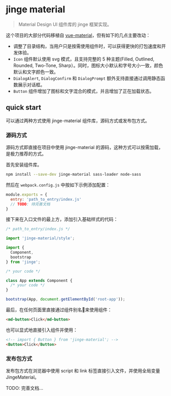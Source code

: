 # jinge material

> Material Design UI 组件库的 jinge 框架实现。

这个项目的大部分代码移植自 [vue-material](https://material.io)，但有如下的几点主要改动：

* 调整了目录结构，当用户只是按需使用组件时，可以获得更快的打包速度和开发体验。
* `Icon` 组件默认使用 svg 模式，且支持完整的 5 种主题(Filled, Outlined, Rounded, Two-Tone, Sharp）。同时，图标大小默认和字号大小一致，颜色默认和文字颜色一致。
* `DialogAlert`, `DialogConfirm` 和 `DialogPrompt` 额外支持直接通过调用静态函数展示对话框。 
* `Button` 组件增加了图标和文字混合的模式，并且增加了正在加载状态。

## quick start

可以通过两种方式使用 jinge-material 组件库，源码方式或发布包方式。

### 源码方式

源码方式即直接在项目中使用 jinge-material 的源码，这种方式可以按需加载，是极力推荐的方式。

首先安装组件库。

````bash
npm install --save-dev jinge-material sass-loader node-sass
````

然后在 `webpack.config.js` 中按如下示例添加配置：

````js
module.exports = {
  entry: 'path_to_entry/index.js'
  // TODO: 待完善文档
}
````

接下来在入口文件的最上方，添加引入基础样式的代码：

````js
/* path_to_entry/index.js */

import 'jinge-material/style';

import {
  Component,
  bootstrap
} from 'jinge';

/* your code */

class App extends Component {
  /* your code */
}

bootstrap(App, document.getElementById('root-app'));

````

最后，在任何页面里直接通过组件别名来使用组件：

````html
<md-button>Click</md-button>
````

也可以显式地直接引入组件并使用：

````html
<!-- import { Button } from 'jinge-material'; -->
<Button>Click</Button>
````

### 发布包方式

发布包方式在浏览器中使用 script 和 link 标签直接引入文件，并使用全局变量 JingeMaterial。

TODO: 完善文档...